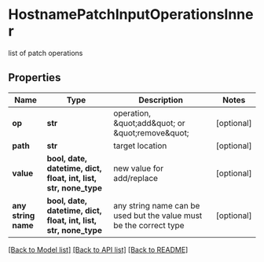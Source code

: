 # HostnamePatchInputOperationsInner

list of patch operations

## Properties
Name | Type | Description | Notes
------------ | ------------- | ------------- | -------------
**op** | **str** | operation, \&quot;add\&quot; or \&quot;remove\&quot; | [optional] 
**path** | **str** | target location | [optional] 
**value** | **bool, date, datetime, dict, float, int, list, str, none_type** | new value for add/replace | [optional] 
**any string name** | **bool, date, datetime, dict, float, int, list, str, none_type** | any string name can be used but the value must be the correct type | [optional]

[[Back to Model list]](../README.md#documentation-for-models) [[Back to API list]](../README.md#documentation-for-api-endpoints) [[Back to README]](../README.md)


